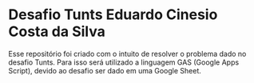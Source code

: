# Desafio Tunts Eduardo Cinesio Costa da Silva
Esse repositório foi criado com o intuito de resolver o problema dado no desafio Tunts.
Para isso será utilizado a linguagem GAS (Google Apps Script), devido ao desafio ser dado em uma Google Sheet.
